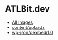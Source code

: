 # ATLBit.dev

- [All Images](https://drive.google.com/drive/folders/1tNOV2YR3n0NcJ6AWBswI-xU6bJq-8Caq?usp=drive_link)
- [content/uploads](https://drive.google.com/file/d/12XvvWEKlP3_g5lYz6ztsEx7TGpivB3BB/view?usp=drive_link)
- [wp-json/oembed/1.0](https://drive.google.com/file/d/1FX6dxSx0qvhSVyvGib3zYJGIt3HksoZb/view?usp=drive_link)
